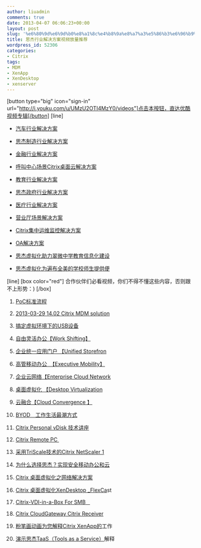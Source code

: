 ```yaml
---
author: liuadmin
comments: true
date: 2013-04-07 06:06:23+00:00
layout: post
slug: '%e6%80%9d%e6%9d%b0%e8%a1%8c%e4%b8%9a%e8%a7%a3%e5%86%b3%e6%96%b9%e6%a1%88%e8%a7%86%e9%a2%91%e6%94%be%e9%87%8f%e6%8e%a8%e8%8d%90'
title: 思杰行业解决方案视频放量推荐
wordpress_id: 52306
categories:
- Citrix
tags:
- MDM
- XenApp
- XenDesktop
- xenserver
---
```


[button type="big" icon="sign-in" url="http://i.youku.com/u/UMzU2OTI4MzY0/videos"]点击本按钮，直达优酷视频专辑[/button]
[line]



	
  * [汽车行业解决方案](http://v.youku.com/v_show/id_XNTMxOTE2MjMy.html)

	
  * [思杰制造行业解决方案](http://v.youku.com/v_show/id_XNDg1MjEyNzYw.html)

	
  * [金融行业解决方案](http://v.youku.com/v_show/id_XNDg1MTAzODA0.html)

	
  * [呼叫中心场景Citrix桌面云解决方案](http://v.youku.com/v_show/id_XNDgyNjc3NDAw.html)

	
  * [教育行业解决方案](http://v.youku.com/v_show/id_XNDgyNjY3NTgw.html)

	
  * [思杰政府行业解决方案](http://v.youku.com/v_show/id_XNDkxMjk5MjE2.html)

	
  * [医疗行业解决方案](http://v.youku.com/v_show/id_XNDgyNjU4NDUy.html)

	
  * [营业厅场景解决方案](http://v.youku.com/v_show/id_XNDgyNjQ5MDIw.html)

	
  * [Citrix集中运维监控解决方案](http://v.youku.com/v_show/id_XNDgyNjUxNTUy.html)

	
  * [OA解决方案](http://v.youku.com/v_show/id_XNDgyNjMxOTY4.html)

	
  * [思杰虚拟化助力翠微中学教育信息化建设](http://v.youku.com/v_show/id_XNDIzNTc0MzIw.html)

	
  * [思杰虚拟化为遍布全美的学校师生提供便](http://v.youku.com/v_show/id_XNDEzNzUzNzI4.html)


[line]
[box color="red"]
合作伙伴们必看视频，你们不得不懂这些内容，否则跟不上形势：)
[/box]

	
  1. [PoC标准流程](http://v.youku.com/v_show/id_XNDgyNzk0MzQw.html)

	
  2. [2013-03-29 14.02 Citrix MDM solution](http://v.youku.com/v_show/id_XNTM1MDQwNzM2.html)

	
  3. [搞定虚拟环境下的USB设备](http://v.youku.com/v_show/id_XNDg2NzYxMjky.html)

	
  4. [自由灵活办公【Work Shifting】](http://v.youku.com/v_show/id_XNDY5MDQ1MDg0.html)

	
  5. [企业统一应用门户 【Unified Storefron](http://v.youku.com/v_show/id_XNDY5MDQ1MDUy.html)

	
  6. [高管移动办公　【Executive Mobility】](http://v.youku.com/v_show/id_XNDY5MDI5MDY0.html)

	
  7. [企业云网络【Enterprise Cloud Network](http://v.youku.com/v_show/id_XNDY5MDE2NDIw.html)

	
  8. [桌面虚拟化 【Desktop Virtualization](http://v.youku.com/v_show/id_XNDY5MDEyODMy.html)

	
  9. [云融合【Cloud Convergence 】](http://v.youku.com/v_show/id_XNDY5MDAxOTQw.html)

	
  10. [BYOD　工作生活最潮方式](http://v.youku.com/v_show/id_XNDY4OTk1NDc2.html)

	
  11. [Citrix Personal vDisk 技术讲座](http://v.youku.com/v_show/id_XNDUxODc1NDQ0.html)

	
  12. [Citrix Remote PC ](http://v.youku.com/v_show/id_XNDUxODcxNDky.html)

	
  13. [采用TriScale技术的Citrix NetScaler 1](http://v.youku.com/v_show/id_XNDQ3NDY2ODI0.html)

	
  14. [为什么选择思杰？实现安全移动办公和云](http://v.youku.com/v_show/id_XNDQ3NDYzNDM2.html)

	
  15. [Citrix 桌面虚拟化之网络解决方案](http://v.youku.com/v_show/id_XNDQ2NTk0MDI0.html)

	
  16. [Citrix 桌面虚拟化XenDesktop _FlexCa](http://v.youku.com/v_show/id_XNDI2NjE4NzAw.html)st

	
  17. [Citrix-VDI-in-a-Box For SMB   ](http://v.youku.com/v_show/id_XNDExNDc4Nzg0.html)

	
  18. [Citrix CloudGateway Citrix Receiver](http://v.youku.com/v_show/id_XMzQyNDMzNDIw.html)

	
  19. [粉笔画动画为您解释Citrix XenApp的](http://v.youku.com/v_show/id_XMzQwMjMwNTgw.html)工作

	
  20. [演示思杰TaaS（Tools as a Service）](http://v.youku.com/v_show/id_XMzI0ODc2OTM2.html)解释





